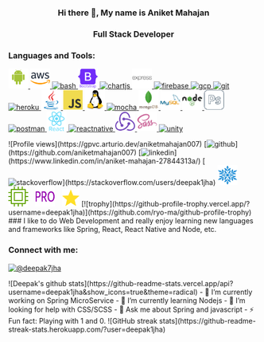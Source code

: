<h3 align="center">Hi there 👋, My name is Aniket Mahajan</h3>
<h3 align="center">Full Stack Developer</h3>
<h3 align="left">Languages and Tools:</h3>
<p align="left"><a href="https://developer.android.com" target="_blank" rel="noopener"> <img src="https://raw.githubusercontent.com/devicons/devicon/master/icons/android/android-original-wordmark.svg" alt="android" width="40" height="40" /> </a> <a href="https://aws.amazon.com" target="_blank" rel="noopener"> <img src="https://raw.githubusercontent.com/devicons/devicon/master/icons/amazonwebservices/amazonwebservices-original-wordmark.svg" alt="aws" width="40" height="40" /> </a> <a href="https://www.gnu.org/software/bash/" target="_blank" rel="noopener"> <img src="https://www.vectorlogo.zone/logos/gnu_bash/gnu_bash-icon.svg" alt="bash" width="40" height="40" /> </a> <a href="https://getbootstrap.com" target="_blank" rel="noopener"> <img src="https://raw.githubusercontent.com/devicons/devicon/master/icons/bootstrap/bootstrap-plain-wordmark.svg" alt="bootstrap" width="40" height="40" /> </a> <a href="https://www.chartjs.org" target="_blank" rel="noopener"> <img src="https://www.chartjs.org/media/logo-title.svg" alt="chartjs" width="40" height="40" /> </a> <a href="https://expressjs.com" target="_blank" rel="noopener"> <img src="https://raw.githubusercontent.com/devicons/devicon/master/icons/express/express-original-wordmark.svg" alt="express" width="40" height="40" /> </a> <a href="https://firebase.google.com/" target="_blank" rel="noopener"> <img src="https://www.vectorlogo.zone/logos/firebase/firebase-icon.svg" alt="firebase" width="40" height="40" /> </a> <a href="https://cloud.google.com" target="_blank" rel="noopener"> <img src="https://www.vectorlogo.zone/logos/google_cloud/google_cloud-icon.svg" alt="gcp" width="40" height="40" /> </a> <a href="https://git-scm.com/" target="_blank" rel="noopener"> <img src="https://www.vectorlogo.zone/logos/git-scm/git-scm-icon.svg" alt="git" width="40" height="40" /> </a> <a href="https://heroku.com" target="_blank" rel="noopener"> <img src="https://www.vectorlogo.zone/logos/heroku/heroku-icon.svg" alt="heroku" width="40" height="40" /> </a> <a href="https://www.java.com" target="_blank" rel="noopener"> <img src="https://raw.githubusercontent.com/devicons/devicon/master/icons/java/java-original.svg" alt="java" width="40" height="40" /> </a> <a href="https://developer.mozilla.org/en-US/docs/Web/JavaScript" target="_blank" rel="noopener"> <img src="https://raw.githubusercontent.com/devicons/devicon/master/icons/javascript/javascript-original.svg" alt="javascript" width="40" height="40" /> </a> <a href="https://www.linux.org/" target="_blank" rel="noopener"> <img src="https://raw.githubusercontent.com/devicons/devicon/master/icons/linux/linux-original.svg" alt="linux" width="40" height="40" /> </a> <a href="https://mochajs.org" target="_blank" rel="noopener"> <img src="https://www.vectorlogo.zone/logos/mochajs/mochajs-icon.svg" alt="mocha" width="40" height="40" /> </a> <a href="https://www.mongodb.com/" target="_blank" rel="noopener"> <img src="https://raw.githubusercontent.com/devicons/devicon/master/icons/mongodb/mongodb-original-wordmark.svg" alt="mongodb" width="40" height="40" /> </a> <a href="https://www.mysql.com/" target="_blank" rel="noopener"> <img src="https://raw.githubusercontent.com/devicons/devicon/master/icons/mysql/mysql-original-wordmark.svg" alt="mysql" width="40" height="40" /> </a> <a href="https://nodejs.org" target="_blank" rel="noopener"> <img src="https://raw.githubusercontent.com/devicons/devicon/master/icons/nodejs/nodejs-original-wordmark.svg" alt="nodejs" width="40" height="40" /> </a> <a href="https://www.photoshop.com/en" target="_blank" rel="noopener"> <img src="https://raw.githubusercontent.com/devicons/devicon/master/icons/photoshop/photoshop-line.svg" alt="photoshop" width="40" height="40" /> </a> <a href="https://postman.com" target="_blank" rel="noopener"> <img src="https://www.vectorlogo.zone/logos/getpostman/getpostman-icon.svg" alt="postman" width="40" height="40" /> </a> <a href="https://reactjs.org/" target="_blank" rel="noopener"> <img src="https://raw.githubusercontent.com/devicons/devicon/master/icons/react/react-original-wordmark.svg" alt="react" width="40" height="40" /> </a> <a href="https://reactnative.dev/" target="_blank" rel="noopener"> <img src="https://reactnative.dev/img/header_logo.svg" alt="reactnative" width="40" height="40" /> </a> <a href="https://redux.js.org" target="_blank" rel="noopener"> <img src="https://raw.githubusercontent.com/devicons/devicon/master/icons/redux/redux-original.svg" alt="redux" width="40" height="40" /> </a> <a href="https://sass-lang.com" target="_blank" rel="noopener"> <img src="https://raw.githubusercontent.com/devicons/devicon/master/icons/sass/sass-original.svg" alt="sass" width="40" height="40" /> </a> <a href="https://unity.com/" target="_blank" rel="noopener"> <img src="https://www.vectorlogo.zone/logos/unity3d/unity3d-icon.svg" alt="unity" width="40" height="40" /> </a></p>
<p>![Profile views](https://gpvc.arturio.dev/aniketmahajan007) [<img src="https://cdn.jsdelivr.net/npm/simple-icons@3.0.1/icons/github.svg" alt="github" height="40" />](https://github.com/aniketmahajan007) [<img src="https://cdn.jsdelivr.net/npm/simple-icons@3.0.1/icons/linkedin.svg" alt="linkedin" height="40" />](https://www.linkedin.com/in/aniket-mahajan-27844313a/) [<img src="https://cdn.jsdelivr.net/npm/simple-icons@3.0.1/icons/stackoverflow.svg" alt="stackoverflow" height="40" />](https://stackoverflow.com/users/deepak1jha) <a href="https://archiveprogram.github.com/"><img src="https://raw.githubusercontent.com/acervenky/animated-github-badges/master/assets/acbadge.gif" width="40" height="40" /></a>&emsp;<a href="https://docs.github.com/en/developers"><img src="https://raw.githubusercontent.com/acervenky/animated-github-badges/master/assets/devbadge.gif" width="40" height="40" /></a>&emsp;<a href="https://github.com/pricing"><img src="https://raw.githubusercontent.com/acervenky/animated-github-badges/master/assets/pro.gif" width="40" height="40" /></a>&emsp;<a href="https://stars.github.com/"><img src="https://raw.githubusercontent.com/acervenky/animated-github-badges/master/assets/starbadge.gif" width="35" height="35" /></a> [![trophy](https://github-profile-trophy.vercel.app/?username=deepak1jha)](https://github.com/ryo-ma/github-profile-trophy) ### I like to do Web Development and really enjoy learning new languages and frameworks like Spring, React, React Native and Node, etc.</p>
<h3 align="left">Connect with me:</h3>
<p align="left"><a href="https://medium.com/@deepak7jha" target="blank"><img src="https://cdn.jsdelivr.net/npm/simple-icons@3.0.1/icons/medium.svg" alt="@deepak7jha" width="40" height="30" align="center" /></a></p>
<p>![Deepak's github stats](https://github-readme-stats.vercel.app/api?username=deepak1jha&amp;show_icons=true&amp;theme=radical) - 🔭 I&rsquo;m currently working on Spring MicroService - 🌱 I&rsquo;m currently learning Nodejs - 🤔 I&rsquo;m looking for help with CSS/SCSS - 💬 Ask me about Spring and javascript - ⚡ Fun fact: Playing with 1 and 0. ![GitHub streak stats](https://github-readme-streak-stats.herokuapp.com/?user=deepak1jha)</p>
